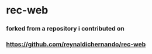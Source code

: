 # rec-web

### forked from a repository i contributed on
### https://github.com/reynaldichernando/rec-web
